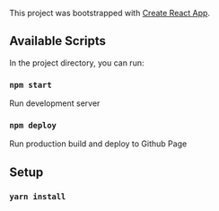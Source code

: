 This project was bootstrapped with [Create React App](https://github.com/facebook/create-react-app).

## Available Scripts

In the project directory, you can run:

### `npm start`

Run development server

### `npm deploy`

Run production build and deploy to Github Page

## Setup

### `yarn install`